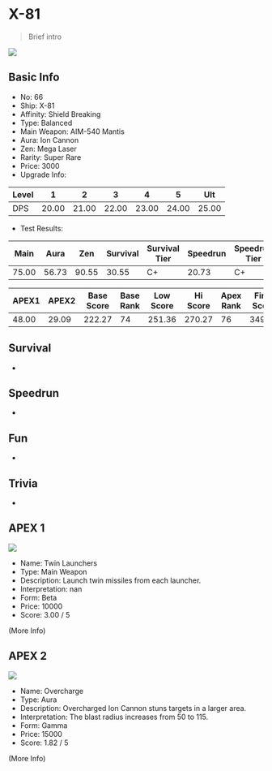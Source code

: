# X-81

> Brief intro

<img src="/ships/ship_66.png" style={{zoom:1}}/>

## Basic Info

- No: 66
- Ship: X-81
- Affinity: Shield Breaking
- Type: Balanced
- Main Weapon: AIM-540 Mantis
- Aura: Ion Cannon
- Zen: Mega Laser
- Rarity: Super Rare
- Price: 3000
- Upgrade Info: 

| Level | 1 | 2 | 3 | 4 | 5 | Ult |
|--|--|--|--|--|--|--|
| DPS | 20.00 | 21.00 | 22.00 | 23.00 | 24.00 | 25.00 |

- Test Results: 

| Main | Aura | Zen | Survival | Survival Tier | Speedrun | Speedrun Tier | Fun | Fun Tier |
|--|--|--|--|--|--|--|--|--|
| 75.00 | 56.73 | 90.55 | 30.55 | C+ | 20.73 | C+ | 27.82 | C+ |

| APEX1 | APEX2 | Base Score | Base Rank | Low Score | Hi Score | Apex Rank | Final Score | FinalRank |
|--|--|--|--|--|--|--|--|--|
| 48.00 | 29.09 | 222.27 | 74 | 251.36 | 270.27 | 76 | 349.36 | 79 |

## Survival

-

## Speedrun

-

## Fun

-

## Trivia

-

## APEX 1

<img src="/ships/ship_66_apex_1.png" style={{zoom:1}}/>

- Name: Twin Launchers
- Type: Main Weapon
- Description: Launch twin missiles from each launcher.
- Interpretation: nan
- Form: Beta
- Price: 10000
- Score: 3.00 / 5

(More Info)

## APEX 2

<img src="/ships/ship_66_apex_2.png" style={{zoom:1}}/>

- Name: Overcharge
- Type: Aura
- Description: Overcharged Ion Cannon stuns targets in a larger area.
- Interpretation: The blast radius increases from 50 to 115.
- Form: Gamma
- Price: 15000
- Score: 1.82 / 5

(More Info)
